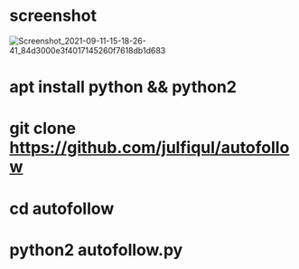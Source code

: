 # screenshot

![Screenshot_2021-09-11-15-18-26-41_84d3000e3f4017145260f7618db1d683](https://user-images.githubusercontent.com/90503756/132943619-678b59a7-9451-4dfe-9a73-e5df3a289e40.jpg)
# apt install python && python2
# git clone https://github.com/julfiqul/autofollow
# cd autofollow
# python2 autofollow.py

